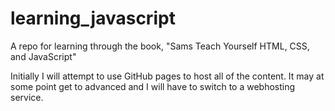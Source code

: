# learning_javascript
A repo for learning through the book, "Sams Teach Yourself HTML, CSS, and JavaScript"

Initially I will attempt to use GitHub pages to host all of the content.  It may at some point get to advanced and I will have to switch to a webhosting service.


